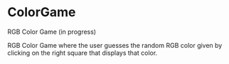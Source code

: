 # ColorGame
RGB Color Game (in progress)

RGB Color Game where the user guesses the random RGB color given by clicking on the right square that displays that color.
